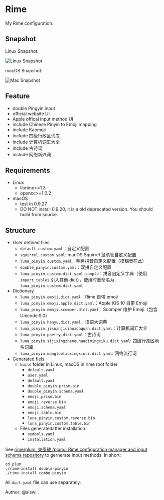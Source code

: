 # Rime

My Rime configuration.


## Snapshot

Linux Snapshot:

![Linux Snapshot](https://raw.githubusercontent.com/alswl/Rime/master/snapshots/linux-rime.png)

macOS Snapshot:

![Mac Snapshot](https://raw.githubusercontent.com/alswl/Rime/master/snapshots/mac-rime.png)


## Feature

*   double Pingyin input
*   official website UI
*   Apple offical input method UI
*   include Chinese Pinyin to Emoji mapping
*   include Kaomoji
*   include 四级行政区词库
*   include 计算机词汇大全
*   include 古诗词
*   include 网络新兴词


## Requirements

*   Linux
    *   librime>=1.3
    *   opencc>=1.0.2
*   macOS
    *   test in 0.9.27
    *   DO NOT install 0.9.20, it is a old deprecated version. You should build from source.


## Structure

*   User defined files
    *   `default.custom.yaml`：自定义配置
    *   `squirrel.custom.yaml`: macOS Squirrel 鼠须管自定义配置
    *   `luna_pinyin.custom.yaml`：明月拼音自定义配置（模糊音在此）
    *   `double_pinyin.custom.yaml`：双拼自定义配置
    *   `luna_pinyin.custom.dict.yaml.sample`：拼音自定义字典（使用 `import_tables`
        引入其他 dict），使用时重命名为 `luna_pinyin.custom.dict.yaml`
*   Dictionary
    *   `luna_pinyin.emoji.dict.yaml`：Rime 自带 emoji
    *   `luna_pinyin.emoji.apple.dict.yaml`：Apple iOS 10 自带 Emoji
    *   `luna_pinyin.emoji.scomper.dict.yaml`：Scomper 维护 Emoji（包含 Unicode 9.0）
    *   `luna_pinyin.hanyu.dict.yaml`：汉语大词典
    *   `luna_pinyin.jisuanjicihuidaquan.dict.yaml`：计算机词汇大全
    *   `luna_pinyin.poetry.dict.yaml`：古诗词
    *   `luna_pinyin.sijixingzhenquhuadimingciku.dict.yaml`: 四级行政区地名词库
    *   `luna_pinyin.wangluoliuxingxinci.dict.yaml`: 网络流行词
*   Generated fiels
    *   `build` folder in Linux, macOS in rime root folder
        *   `default.yaml`
        *   `user.yaml`
        *   `default.yaml`
        *   `double_pinyin.prism.bin`
        *   `double_pinyin.schema.yaml`
        *   `emoji.prism.bin`
        *   `emoji.reverse.bin`
        *   `emoji.schema.yaml`
        *   `emoji.table.bin`
        *   `luna_pinyin.custom.reverse.bin`
        *   `luna_pinyin.custom.table.bin`
    *   Files generatedafter installation:
        *   `symbols.yaml`
        *   `installation.yaml`

See [rime/plum: 東風破 /plum/: Rime configuration manager and input schema repository](https://github.com/rime/plum)
to gernerate input methods. In short:

```
cd plum
./rime-install double-pinyin
./rime-install combo-pinyin
```

All `dict.yaml` file can use separately.

Author: @alswl .
